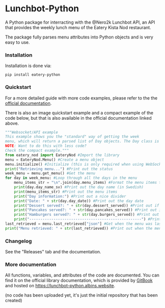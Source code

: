 # Lunchbot-Python
A Python package for interracting with the @Nero2k Lunchbot API, an API that provides the weekly lunch menu of the Eatery Kista Nod restaurant.

The package fully parses menu attributes into Python objects and is very easy to use.

### Installation

Installation is done via:

`pip install eatery-python`

### Quickstart

For a more detailed guide with more code examples, please refer to the the [official documentation](https://lunchbot-python.albins.website).

There is also an image quickstart example and a compact example of the code below, but that is also available in the official documentation linked above.

```python
"""Websocket/API example
This example shows you the "standard" way of getting the week
menu, which will return a parsed list of Day objects. The Day class is implemented with this API
NOTE: Want to do this with less code?
Check the compact example."""
from eatery_nod import EateryNod #Import the library
menu = EateryNod.Menu() #Create a menu object
menu.initialize() #Initialize (this is only required when using WebSockets)
print("Retrieving menu...") #Print out the status
week_menu = menu.get_menu() #Get the menu
for day in week_menu: #Loop through all the days in the menu
    menu_items_str = "\n".join(day.menu_items) #Format the menu items to a pretty string as they are returned as a list
    print(day.day_name_sv) #Print out the day name (in Swedish)
    print(menu_items_str) #Print out the menu items
    print("Day information:") #Print out a nice divider
    print("Date: " + str(day.day_date)) #Print out the day date
    print("Dessert served?: " + str(day.dessert_served)) #Print out if dessert is served (this will print either True or False)
    print("Pancakes served?: " + str(day.pancakes_served)) #Print out if pancakes are served (this will print either True or False)
    print("Hamburgers served?: " + str(day.burgers_served)) #Print out if hamburgers are served (this will print either True or False)
    print("---------------------------------------------------") #Print out a divider line
last_retrieved = menu.last_retrieved["json"] #Get when the menu was last retrieved
print("Menu retrieved: " + str(last_retrieved)) #Print out when the menu was last retrieved.
```
### Changelog

See the "Releases" tab and the documentation.

### More documentation

All functions, variables, and attributes of the code are documented. You can find it on the official library documentation, which is provided by [GitBook](https://gitbook.com) and hosted on https://lunchbot-python.albins.website.

(no code has been uploaded yet, it's just the initial repository that has been created)